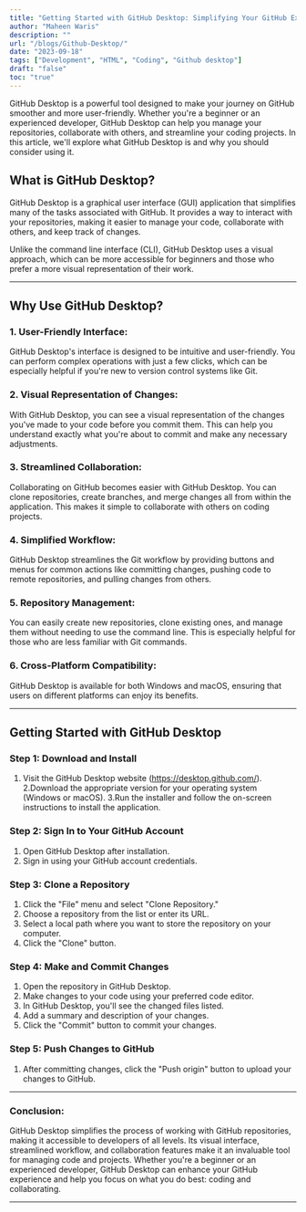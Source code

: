 ```yaml
---
title: "Getting Started with GitHub Desktop: Simplifying Your GitHub Experience"
author: "Maheen Waris"
description: ""
url: "/blogs/Github-Desktop/"
date: "2023-09-18"
tags: ["Development", "HTML", "Coding", "Github desktop"]
draft: "false"
toc: "true"
---
```


GitHub Desktop is a powerful tool designed to make your journey on GitHub smoother and more user-friendly. Whether you're a beginner or an experienced developer, GitHub Desktop can help you manage your repositories, collaborate with others, and streamline your coding projects. In this article, we'll explore what GitHub Desktop is and why you should consider using it.

## What is GitHub Desktop?

GitHub Desktop is a graphical user interface (GUI) application that simplifies many of the tasks associated with GitHub. It provides a way to interact with your repositories, making it easier to manage your code, collaborate with others, and keep track of changes.

Unlike the command line interface (CLI), GitHub Desktop uses a visual approach, which can be more accessible for beginners and those who prefer a more visual representation of their work.

<hr>

## Why Use GitHub Desktop?

### 1. User-Friendly Interface:

GitHub Desktop's interface is designed to be intuitive and user-friendly. You can perform complex operations with just a few clicks, which can be especially helpful if you're new to version control systems like Git.

### 2. Visual Representation of Changes:

With GitHub Desktop, you can see a visual representation of the changes you've made to your code before you commit them. This can help you understand exactly what you're about to commit and make any necessary adjustments.

### 3. Streamlined Collaboration:

Collaborating on GitHub becomes easier with GitHub Desktop. You can clone repositories, create branches, and merge changes all from within the application. This makes it simple to collaborate with others on coding projects.

### 4. Simplified Workflow:

GitHub Desktop streamlines the Git workflow by providing buttons and menus for common actions like committing changes, pushing code to remote repositories, and pulling changes from others.

### 5. Repository Management:

You can easily create new repositories, clone existing ones, and manage them without needing to use the command line. This is especially helpful for those who are less familiar with Git commands.

### 6. Cross-Platform Compatibility:

GitHub Desktop is available for both Windows and macOS, ensuring that users on different platforms can enjoy its benefits.

<hr>

## Getting Started with GitHub Desktop

### Step 1: Download and Install

1. Visit the GitHub Desktop website (https://desktop.github.com/).
   2.Download the appropriate version for your operating system (Windows or macOS).
   3.Run the installer and follow the on-screen instructions to install the application.

### Step 2: Sign In to Your GitHub Account

1. Open GitHub Desktop after installation.
2. Sign in using your GitHub account credentials.

### Step 3: Clone a Repository

1. Click the "File" menu and select "Clone Repository."
2. Choose a repository from the list or enter its URL.
3. Select a local path where you want to store the repository on your computer.
4. Click the "Clone" button.

### Step 4: Make and Commit Changes

1. Open the repository in GitHub Desktop.
2. Make changes to your code using your preferred code editor.
3. In GitHub Desktop, you'll see the changed files listed.
4. Add a summary and description of your changes.
5. Click the "Commit" button to commit your changes.

### Step 5: Push Changes to GitHub

1. After committing changes, click the "Push origin" button to upload your changes to GitHub.

<hr>

### Conclusion:

GitHub Desktop simplifies the process of working with GitHub repositories, making it accessible to developers of all levels. Its visual interface, streamlined workflow, and collaboration features make it an invaluable tool for managing code and projects. Whether you're a beginner or an experienced developer, GitHub Desktop can enhance your GitHub experience and help you focus on what you do best: coding and collaborating.

<script src="https://utteranc.es/client.js"
        repo="maheenwaris/Website"
        issue-term="pathname"
        theme="github-dark"
        crossorigin="anonymous"
        async>
</script>

---
